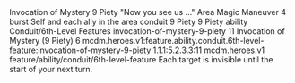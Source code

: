 <ability>
  <name>Invocation of Mystery</name>
  <cost>9 Piety</cost>
  <flavor>&quot;Now you see us …&quot;</flavor>
  <keywords>
    <keyword>Area</keyword>
    <keyword>Magic</keyword>
  </keywords>
  <type>Maneuver</type>
  <distance>4 burst</distance>
  <target>Self and each ally in the area</target>
  <metadata>
    <class>conduit</class>
    <cost>9 Piety</cost>
    <cost_amount>9</cost_amount>
    <cost_resource>Piety</cost_resource>
    <feature_type>ability</feature_type>
    <file_dpath>Conduit/6th-Level Features</file_dpath>
    <item_id>invocation-of-mystery-9-piety</item_id>
    <item_index>11</item_index>
    <item_name>Invocation of Mystery (9 Piety)</item_name>
    <level>6</level>
    <scc>mcdm.heroes.v1:feature.ability.conduit.6th-level-feature:invocation-of-mystery-9-piety</scc>
    <scdc>1.1.1:5.2.3.3:11</scdc>
    <source>mcdm.heroes.v1</source>
    <type>feature/ability/conduit/6th-level-feature</type>
  </metadata>
  <effects>
    <effect type="mundane">Each target is invisible until the start of your next turn.</effect>
  </effects>
</ability>
